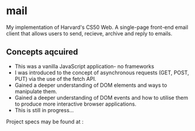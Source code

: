 # mail

My implementation of Harvard's CS50 Web. A single-page front-end email client that allows users to send,
recieve, archive and reply to emails.
 
 ## Concepts aqcuired
 * This was a vanilla JavaScript application- no frameworks
 * I was introduced to the concept of asynchronous requests (GET, POST, PUT) via the use of the fetch API.
 * Gained a deeper understanding of DOM elements and ways to manipulate them.
 * Gained a deeper understanding of DOM events and how to utilise them to produce more interactive browser applications.
 * This is still in progress...

Project specs may be found at :  

